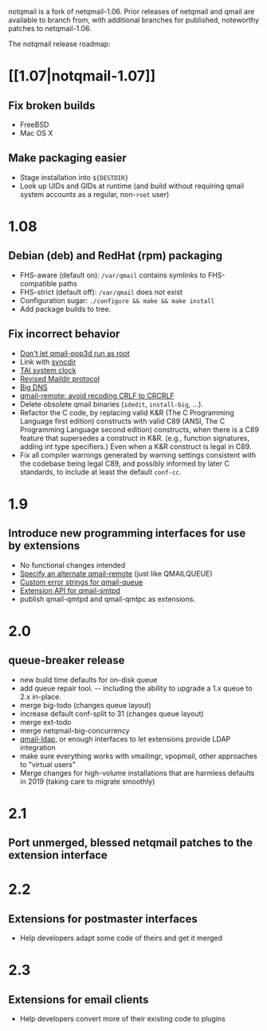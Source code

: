 notqmail is a fork of netqmail-1.06.  Prior releases of netqmail and qmail are available to branch from, with additional branches for published, noteworthy patches to netqmail-1.06.

The notqmail release roadmap:

# [[1.07|notqmail-1.07]]
## Fix broken builds
- FreeBSD
- Mac OS X
## Make packaging easier
- Stage installation into `${DESTDIR}`
- Look up UIDs and GIDs at runtime (and build without requiring qmail system accounts as a regular, non-`root` user)

# 1.08
## Debian (deb) and RedHat (rpm) packaging
- FHS-aware (default on): `/var/qmail` contains symlinks to FHS-compatible paths
- FHS-strict (default off): `/var/qmail` does not exist
- Configuration sugar: `./configure && make && make install`
- Add package builds to tree.
## Fix incorrect behavior
- [Don't let qmail-pop3d run as root](https://github.com/notqmail/notqmail/issues/47)
- Link with [syncdir](http://untroubled.org/syncdir/)
- [TAI system clock](https://su.bze.ro/software/netqmail-1.05-TAI-leapsecs.patch)
- [Revised Maildir protocol](https://su.bze.ro/software/qmail-1.03-maildir-uniq.patch)
- [Big DNS](https://www.ckdhr.com/ckd/qmail-103.patch)
- [qmail-remote: avoid recoding CRLF to CRCRLF](https://github.com/notqmail/notqmail/pull/18)
- Delete obsolete qmail binaries (`idedit`, `install-big`, ...).
- Refactor the C code, by replacing valid K&R (The C Programming Language first edition) constructs with valid C89 (ANSI, The C Programming Language second edition) constructs, when there is a C89 feature that supersedes a construct in K&R.  (e.g., function signatures, adding int type specifiers.)  Even when a K&R construct is legal in C89.
- Fix all compiler warnings generated by warning settings consistent with the codebase being legal C89, and possibly informed by later C standards, to include at least the default `conf-cc`.

# 1.9
## Introduce new programming interfaces for use by extensions
- No functional changes intended
- [Specify an alternate qmail-remote](https://github.com/notqmail/notqmail/pull/46) (just like QMAILQUEUE)
- [Custom error strings for qmail-queue](https://notes.sagredo.eu/files/qmail/patches/qmail-queue-custom-error-v2.netqmail-1.05.patch)
- [Extension API for qmail-smtpd](http://qmail-spp.sourceforge.net)
- publish qmail-qmtpd and qmail-qmtpc as extensions.

# 2.0
## queue-breaker release
- new build time defaults for on-disk queue
- add queue repair tool.
-- including the ability to upgrade a 1.x queue to 2.x in-place.
- merge big-todo (changes queue layout)
- increase default conf-split to 31 (changes queue layout)
- merge ext-todo
- merge netqmail-big-concurrency
- [qmail-ldap](http://www.nrg4u.com), or enough interfaces to let extensions provide LDAP integration
- make sure everything works with vmailmgr, vpopmail, other approaches to "virtual users"
- Merge changes for high-volume installations that are harmless defaults in 2019 (taking care to migrate smoothly)

# 2.1
## Port unmerged, blessed netqmail patches to the extension interface

# 2.2
## Extensions for postmaster interfaces
- Help developers adapt some code of theirs and get it merged

# 2.3
## Extensions for email clients
- Help developers convert more of their existing code to plugins
